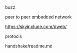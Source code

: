 

buzz

peer to peer embedded network



https://skyinclude.com/dweb/




protocls

handshake/readme.md
